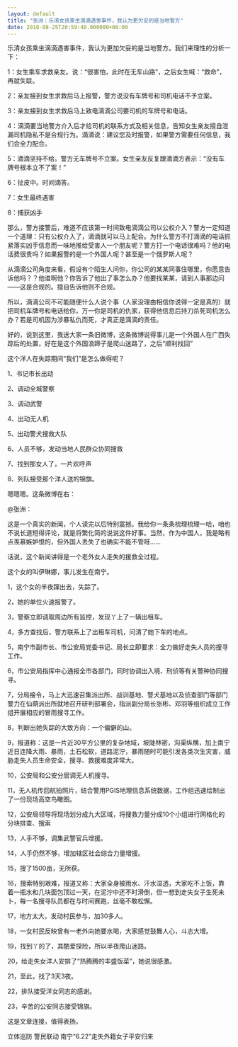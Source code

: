 ```yaml
---
layout: default
title: "张洲：乐清女孩乘坐滴滴遇害事件，我认为更欠妥的是当地警方"
date: 2018-08-25T20:59:48.000000+08:00
---
```


乐清女孩乘坐滴滴遇害事件，我认为更加欠妥的是当地警方。我们来理性的分析一下：

1：女生乘车求救亲友。说：“很害怕，此时在无车山路”，之后女生喊：“救命”，再就失联。


2：亲友接到女生求救后马上报警，警方说没有车牌号和司机电话不予立案。


3：亲友接到女生求救后马上致电滴滴公司要司机的车牌号和电话。


4：滴滴要当地警方介入后才给司机的联系方式及相关信息，告知女生亲友擅自泄漏司机隐私不是合规行为。滴滴说：建议您及时报警，如果警方需要任何信息，我们会全力配合。


5：滴滴坚持不给。警方无车牌号不立案。女生亲友反复跟滴滴方表示：“没有车牌号根本立不了案！”


6：扯皮中。时间滴答。


7：女生最终遇害


8：捕获凶手

那么，警方接警后，难道不应该第一时间致电滴滴公司以公权介入？警方一定知道一个道理：只有公权介入了，滴滴就可以马上配合。为什么警方不打滴滴的电话抓紧落实凶手信息而一味地推给受害人一个朋友呢？警方打一个电话很难吗？他的电话费很贵吗？如果报警的是一个外国人呢？甚至是一个俄罗斯人呢？

从滴滴公司角度来看，假设有个陌生人问你，你公司的某某同事住哪里，你愿意告诉他吗？？他谁啊他？你告诉了他出了事怎么办？他要找某某，请到人事那边问——这是合规的。擅自告诉他则不合规。

所以，滴滴公司不可能随便什么人说个事（人家没理由相信你说得一定是真的）就把司机车牌号和电话给你，万一你是司机的仇家，获得他信息后持刀杀死司机怎么办？若是司机因为涉暴私仇而死，才真正是滴滴的责任。

好的，说到这里，我送大家一条旧微博，这条微博说得事儿是一个外国人在广西失踪后的处置，好在是这个外国浪蹄子是爬山迷路了，之后“顺利找回”

这个洋人在失踪期间“我们”是怎么做得呢？

1、书记市长出动


2、调动全城警察


3、调动武警


4、出动无人机


5、出动警犬搜救大队


6、人员不够，发动当地人民群众协同搜救


7、找到那女人了，一片欢呼声


8、列队接受那个洋人送的锦旗。

嗯嗯嗯。这条微博在右：

@张洲：

这是一个真实的新闻，个人读完以后特别震撼。我给你一条条梳理梳理一哈，咱也不说长道短得评论，就是将繁化简的说说这件好事。当然，作为中国人，我是略有点羡慕嫉妒恨的，但外国人丢失了也确实不能不管呀……

话说，这个新闻讲得是一个老外女人走失的援救全过程。

这个女的叫伊琳娜，事儿发生在南宁。

1，这个女的半夜蹿出去，失踪了。


2，她的单位火速报警了。


3，警察立即调取周边所有监控，发现丫上了一辆出租车。


4，多方查找后，警方联系上了出租车司机，问清了她下车的地点。


5，南宁市副市长、市公安局党委书记、局长立即要求：全力做好走失人员的搜寻工作。


6，市公安局指挥中心通报全市各部门，同时协调出入境、刑侦等有关警种协同搜寻。


7，分局接令，马上大迅速召集派出所、战训基地、警犬基地以及侦查部门等部门警力在仙葫派出所就地召开研判部署会，指派副分局长张彬、邓羽等组织成立工作组开展相应的冒雨搜寻工作。


8，判断出她失踪的大致方向：一个偏僻的山。


9，报道称：这是一片近30平方公里的复杂地域，坡陡林密，沟渠纵横，加上南宁近日连降大雨、暴雨，土石松软，道路泥泞，暴雨随时可能引发各类次生灾害，威胁走失人员生命安全，搜寻、救援难度非常大。


10，公安局和公安分居调无人机搜寻。


11，无人机传回航拍照片，结合警用PGIS地理信息系统数据，工作组迅速绘制出了一份现场高空鸟瞰图。


12，公安局领导将现场划分成九大区域，将搜救力量分成10个小组进行网格化的分块排查、搜索


13，人手不够，调集武警官兵增援。


14，人手仍然不够，增加辖区社会综合力量增援。


15，搜了1500亩，无所获。


16，搜索特别艰难，报道又称：大家全身被雨水、汗水湿透，大家吃不上饭，靠着一瓶水和几块面包顶过一天，在泥泞中还不时滑倒，但一想到走失女子生死未卜，每一名搜寻队员都在与时间赛跑，丝毫不敢松懈。


17，地方太大，发动村民参与，加30多人。


18，一女村民反映曾有一老外向她要水喝，大家感觉鼓舞人心，斗志大增。


19，找到丫的了，其酷爱探险，所以半夜爬山迷路。


20，给走失女洋人安排了“热腾腾的丰盛饭菜”，她说很感激。


21，至此，找了3天3夜。


22，排队接受洋女同志的感谢。


23，辛苦的公安同志接受锦旗。

这是文章连接，值得表扬。

立体巡防 警民联动 南宁“6.22”走失外籍女子平安归来

